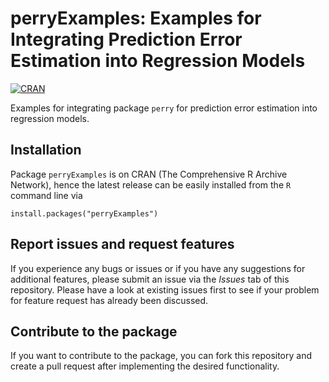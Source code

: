 # perryExamples: Examples for Integrating Prediction Error Estimation into Regression Models

[![CRAN](https://www.R-pkg.org/badges/version/perryExamples)](https://CRAN.R-project.org/package=perryExamples)


Examples for integrating package `perry` for prediction error estimation into regression models.


## Installation

Package `perryExamples` is on CRAN (The Comprehensive R Archive Network), hence the latest release can be easily installed from the `R` command line via

```
install.packages("perryExamples")
```


## Report issues and request features

If you experience any bugs or issues or if you have any suggestions for additional features, please submit an issue via the *Issues* tab of this repository.  Please have a look at existing issues first to see if your problem for feature request has already been discussed.


## Contribute to the package

If you want to contribute to the package, you can fork this repository and create a pull request after implementing the desired functionality.
